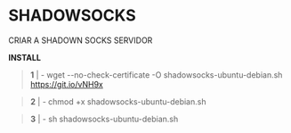# SHADOWSOCKS
CRIAR A SHADOWN SOCKS SERVIDOR



**INSTALL**
> **1** | -  wget --no-check-certificate -O shadowsocks-ubuntu-debian.sh https://git.io/vNH9x

> **2** | - chmod +x shadowsocks-ubuntu-debian.sh

> **3** | -  sh shadowsocks-ubuntu-debian.sh
